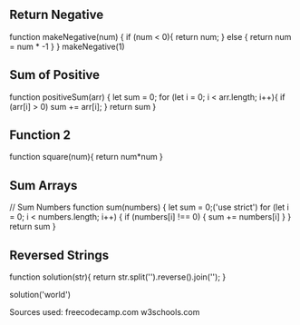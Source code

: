 ## Return Negative
function makeNegative(num) {
  if (num < 0){
    return num;
  } else {
    return num = num * -1
  }
}
makeNegative(1)

## Sum of Positive

function positiveSum(arr) {
  let sum = 0;
  for (let i = 0; i < arr.length; i++){
    if (arr[i] > 0)
    sum += arr[i];
    }
  return sum
}

## Function 2

function square(num){
  return num*num
}


## Sum Arrays

// Sum Numbers
function sum(numbers) {
  let sum = 0;('use strict')
  for (let i = 0; i < numbers.length; i++) {
    if (numbers[i] !== 0) {
      sum += numbers[i]
    }
  }
  return sum
}

## Reversed Strings

function solution(str){
  return str.split('').reverse().join('');
}

solution('world')

Sources used:
freecodecamp.com
w3schools.com